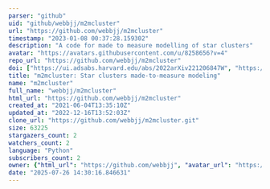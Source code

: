 ```yaml
---
parser: "github"
uid: "github/webbjj/m2mcluster"
url: "https://github.com/webbjj/m2mcluster"
timestamp: "2023-01-08 00:37:28.159302"
description: "A code for made to measure modelling of star clusters"
avatar: "https://avatars.githubusercontent.com/u/8258656?v=4"
repo_url: "https://github.com/webbjj/m2mcluster"
doi: ["https://ui.adsabs.harvard.edu/abs/2022arXiv221206847W", "https://ui.adsabs.harvard.edu/abs/2022ascl.soft12019W/abstract"]
title: "m2mcluster: Star clusters made-to-measure modeling"
name: "m2mcluster"
full_name: "webbjj/m2mcluster"
html_url: "https://github.com/webbjj/m2mcluster"
created_at: "2021-06-04T13:35:10Z"
updated_at: "2022-12-16T13:52:03Z"
clone_url: "https://github.com/webbjj/m2mcluster.git"
size: 63225
stargazers_count: 2
watchers_count: 2
language: "Python"
subscribers_count: 2
owner: {"html_url": "https://github.com/webbjj", "avatar_url": "https://avatars.githubusercontent.com/u/8258656?v=4", "login": "webbjj", "type": "User"}
date: "2025-07-26 14:30:16.846631"
---
```

